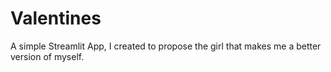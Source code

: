 # Valentines

A simple Streamlit App, I created to propose the girl that makes me a better version of myself.
